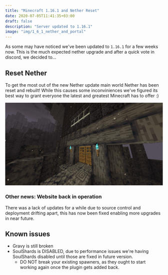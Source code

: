 ```yaml
---
title: "Minecraft 1.16.1 and Nether Reset"
date: 2020-07-05T11:41:35+03:00
draft: false
description: "Server updated to 1.16.1"
image: "img/1_6_1_nether_and_portal"
---
```

As some may have noticed we've been updated to `1.16.1` for a few weeks now. This is the much expected nether upgrade and after a quick vote in discord, we decided to...
<!--more-->

## Reset Nether

To get the most out of the new Nether update main world Nether has been reset and rebuilt!
While this causes some inconviniences we've figured its best way to grant everyone the latest and greatest Minecraft has to offer :)

![Soul torches and basalt are just one of the few neat blocks for building!](/img/1_6_1_soul_torches_and_house.png)

### Other news: Website back in operation

There was a lack of updates for a while due to source control and deployment drifting apart, this has now been fixed enabling more upgrades in near future.

## Known issues

* Gravy is still broken
* SoulShards is DISABLED, due to performance issues we're having SoulShards disabled until those are fixed in future version.
  * DO NOT break your existing spawners, as they ought to start working again once the plugin gets added back.
